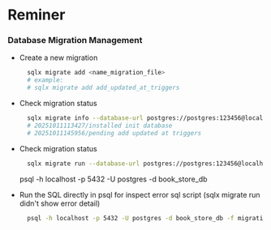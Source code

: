 # Reminer

### Database Migration Management
- Create a new migration
  ```bash
    sqlx migrate add <name_migration_file>
    # example:
    # sqlx migrate add add_updated_at_triggers
  ```
- Check migration status
  ```bash
    sqlx migrate info --database-url postgres://postgres:123456@localhost:5432/book_store_db
    # 20251011113427/installed init database
    # 20251011145956/pending add updated at triggers
  ```
- Check migration status
  ```bash
    sqlx migrate run --database-url postgres://postgres:123456@localhost:5432/book_store_db
  ```
  
  psql -h localhost -p 5432 -U postgres -d book_store_db

- Run the SQL directly in psql for inspect error sql script (sqlx migrate run didn't show error detail) 
  ```bash
    psql -h localhost -p 5432 -U postgres -d book_store_db -f migrations/20251015101213_add_order_and_rating_table.sql
  ```